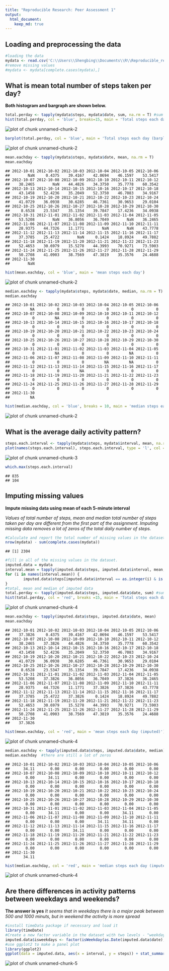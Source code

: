 ```yaml
---
title: "Reproducible Research: Peer Assessment 1"
output: 
  html_document:
    keep_md: true
---
```



## Loading and preprocessing the data

```r
#loading the data
mydata <- read.csv('C:\\Users\\Shengbing\\Documents\\R\\Reproducible_research\\assignment1\\RepData_PeerAssessment1\\activity\\activity.csv')
#remove missing values
#mydata <- mydata[complete.cases(mydata),]
```



## What is mean total number of steps taken per day?

**Both histogram and bargraph are shown below.**


```r
total.perday <- tapply(mydata$steps, mydata$date, sum, na.rm = T) #sum of steps per day
hist(total.perday, col = 'blue', breaks=15, main = 'Total steps each day (histogram)')
```

![plot of chunk unnamed-chunk-2](figure/unnamed-chunk-21.png) 

```r
barplot(total.perday, col = 'blue', main = 'Total steps each day (barplot)')
```

![plot of chunk unnamed-chunk-2](figure/unnamed-chunk-22.png) 

```r
mean.eachday <- tapply(mydata$steps, mydata$date, mean, na.rm = T)
mean.eachday
```

```
## 2012-10-01 2012-10-02 2012-10-03 2012-10-04 2012-10-05 2012-10-06 
##        NaN     0.4375    39.4167    42.0694    46.1597    53.5417 
## 2012-10-07 2012-10-08 2012-10-09 2012-10-10 2012-10-11 2012-10-12 
##    38.2465        NaN    44.4826    34.3750    35.7778    60.3542 
## 2012-10-13 2012-10-14 2012-10-15 2012-10-16 2012-10-17 2012-10-18 
##    43.1458    52.4236    35.2049    52.3750    46.7083    34.9167 
## 2012-10-19 2012-10-20 2012-10-21 2012-10-22 2012-10-23 2012-10-24 
##    41.0729    36.0938    30.6285    46.7361    30.9653    29.0104 
## 2012-10-25 2012-10-26 2012-10-27 2012-10-28 2012-10-29 2012-10-30 
##     8.6528    23.5347    35.1354    39.7847    17.4236    34.0938 
## 2012-10-31 2012-11-01 2012-11-02 2012-11-03 2012-11-04 2012-11-05 
##    53.5208        NaN    36.8056    36.7049        NaN    36.2465 
## 2012-11-06 2012-11-07 2012-11-08 2012-11-09 2012-11-10 2012-11-11 
##    28.9375    44.7326    11.1771        NaN        NaN    43.7778 
## 2012-11-12 2012-11-13 2012-11-14 2012-11-15 2012-11-16 2012-11-17 
##    37.3785    25.4722        NaN     0.1424    18.8924    49.7882 
## 2012-11-18 2012-11-19 2012-11-20 2012-11-21 2012-11-22 2012-11-23 
##    52.4653    30.6979    15.5278    44.3993    70.9271    73.5903 
## 2012-11-24 2012-11-25 2012-11-26 2012-11-27 2012-11-28 2012-11-29 
##    50.2708    41.0903    38.7569    47.3819    35.3576    24.4688 
## 2012-11-30 
##        NaN
```

```r
hist(mean.eachday, col = 'blue', main = 'mean steps each day')
```

![plot of chunk unnamed-chunk-2](figure/unnamed-chunk-23.png) 

```r
median.eachday <- tapply(mydata$steps, mydata$date, median, na.rm = T) #there are a lot of #zeros each day, so the median is zero
median.eachday
```

```
## 2012-10-01 2012-10-02 2012-10-03 2012-10-04 2012-10-05 2012-10-06 
##         NA          0          0          0          0          0 
## 2012-10-07 2012-10-08 2012-10-09 2012-10-10 2012-10-11 2012-10-12 
##          0         NA          0          0          0          0 
## 2012-10-13 2012-10-14 2012-10-15 2012-10-16 2012-10-17 2012-10-18 
##          0          0          0          0          0          0 
## 2012-10-19 2012-10-20 2012-10-21 2012-10-22 2012-10-23 2012-10-24 
##          0          0          0          0          0          0 
## 2012-10-25 2012-10-26 2012-10-27 2012-10-28 2012-10-29 2012-10-30 
##          0          0          0          0          0          0 
## 2012-10-31 2012-11-01 2012-11-02 2012-11-03 2012-11-04 2012-11-05 
##          0         NA          0          0         NA          0 
## 2012-11-06 2012-11-07 2012-11-08 2012-11-09 2012-11-10 2012-11-11 
##          0          0          0         NA         NA          0 
## 2012-11-12 2012-11-13 2012-11-14 2012-11-15 2012-11-16 2012-11-17 
##          0          0         NA          0          0          0 
## 2012-11-18 2012-11-19 2012-11-20 2012-11-21 2012-11-22 2012-11-23 
##          0          0          0          0          0          0 
## 2012-11-24 2012-11-25 2012-11-26 2012-11-27 2012-11-28 2012-11-29 
##          0          0          0          0          0          0 
## 2012-11-30 
##         NA
```

```r
hist(median.eachday, col = 'blue', breaks = 10, main = 'median steps each day')
```

![plot of chunk unnamed-chunk-2](figure/unnamed-chunk-24.png) 


## What is the average daily activity pattern?

```r
steps.each.interval <- tapply(mydata$steps, mydata$interval, mean, na.rm = T)
plot(names(steps.each.interval), steps.each.interval, type = 'l', col = 'blue', main = 'average daily activity pattern', xlab = '5-min-interval', ylab = 'average number of steps')
```

![plot of chunk unnamed-chunk-3](figure/unnamed-chunk-3.png) 

```r
which.max(steps.each.interval)
```

```
## 835 
## 104
```

## Imputing missing values
**Impute missing data using mean of each 5-minute interval**

*Values of total number of steps, mean and median total number of steps taken per day are different from the first part of the assignment. Imputing missing data removes a lot of zeros of the total daily number of steps.*


```r
#Calculate and report the total number of missing values in the dataset (i.e. the #total number of rows with NAs)
nrow(mydata) - sum(complete.cases(mydata))
```

```
## [1] 2304
```

```r
#fill in all of the missing values in the dataset.
imputed.data = mydata
interval.mean = tapply(imputed.data$steps, imputed.data$interval, mean, na.rm = T)
for (i in names(interval.mean)) {
        imputed.data$steps[imputed.data$interval == as.integer(i) & is.na(imputed.data$steps)]= interval.mean[i]
}
#total, mean and median of imputed data
total.perday <- tapply(imputed.data$steps, imputed.data$date, sum) #sum of steps per day
hist(total.perday, col = 'red', breaks =15, main = 'Total steps each day (imputed)')
```

![plot of chunk unnamed-chunk-4](figure/unnamed-chunk-41.png) 

```r
mean.eachday <- tapply(imputed.data$steps, imputed.data$date, mean)
mean.eachday
```

```
## 2012-10-01 2012-10-02 2012-10-03 2012-10-04 2012-10-05 2012-10-06 
##    37.3826     0.4375    39.4167    42.0694    46.1597    53.5417 
## 2012-10-07 2012-10-08 2012-10-09 2012-10-10 2012-10-11 2012-10-12 
##    38.2465    37.3826    44.4826    34.3750    35.7778    60.3542 
## 2012-10-13 2012-10-14 2012-10-15 2012-10-16 2012-10-17 2012-10-18 
##    43.1458    52.4236    35.2049    52.3750    46.7083    34.9167 
## 2012-10-19 2012-10-20 2012-10-21 2012-10-22 2012-10-23 2012-10-24 
##    41.0729    36.0938    30.6285    46.7361    30.9653    29.0104 
## 2012-10-25 2012-10-26 2012-10-27 2012-10-28 2012-10-29 2012-10-30 
##     8.6528    23.5347    35.1354    39.7847    17.4236    34.0938 
## 2012-10-31 2012-11-01 2012-11-02 2012-11-03 2012-11-04 2012-11-05 
##    53.5208    37.3826    36.8056    36.7049    37.3826    36.2465 
## 2012-11-06 2012-11-07 2012-11-08 2012-11-09 2012-11-10 2012-11-11 
##    28.9375    44.7326    11.1771    37.3826    37.3826    43.7778 
## 2012-11-12 2012-11-13 2012-11-14 2012-11-15 2012-11-16 2012-11-17 
##    37.3785    25.4722    37.3826     0.1424    18.8924    49.7882 
## 2012-11-18 2012-11-19 2012-11-20 2012-11-21 2012-11-22 2012-11-23 
##    52.4653    30.6979    15.5278    44.3993    70.9271    73.5903 
## 2012-11-24 2012-11-25 2012-11-26 2012-11-27 2012-11-28 2012-11-29 
##    50.2708    41.0903    38.7569    47.3819    35.3576    24.4688 
## 2012-11-30 
##    37.3826
```

```r
hist(mean.eachday, col = 'red', main = 'mean steps each day (imputed)')
```

![plot of chunk unnamed-chunk-4](figure/unnamed-chunk-42.png) 

```r
median.eachday <- tapply(imputed.data$steps, imputed.data$date, median) 
median.eachday  #there are still a lot of zeros
```

```
## 2012-10-01 2012-10-02 2012-10-03 2012-10-04 2012-10-05 2012-10-06 
##      34.11       0.00       0.00       0.00       0.00       0.00 
## 2012-10-07 2012-10-08 2012-10-09 2012-10-10 2012-10-11 2012-10-12 
##       0.00      34.11       0.00       0.00       0.00       0.00 
## 2012-10-13 2012-10-14 2012-10-15 2012-10-16 2012-10-17 2012-10-18 
##       0.00       0.00       0.00       0.00       0.00       0.00 
## 2012-10-19 2012-10-20 2012-10-21 2012-10-22 2012-10-23 2012-10-24 
##       0.00       0.00       0.00       0.00       0.00       0.00 
## 2012-10-25 2012-10-26 2012-10-27 2012-10-28 2012-10-29 2012-10-30 
##       0.00       0.00       0.00       0.00       0.00       0.00 
## 2012-10-31 2012-11-01 2012-11-02 2012-11-03 2012-11-04 2012-11-05 
##       0.00      34.11       0.00       0.00      34.11       0.00 
## 2012-11-06 2012-11-07 2012-11-08 2012-11-09 2012-11-10 2012-11-11 
##       0.00       0.00       0.00      34.11      34.11       0.00 
## 2012-11-12 2012-11-13 2012-11-14 2012-11-15 2012-11-16 2012-11-17 
##       0.00       0.00      34.11       0.00       0.00       0.00 
## 2012-11-18 2012-11-19 2012-11-20 2012-11-21 2012-11-22 2012-11-23 
##       0.00       0.00       0.00       0.00       0.00       0.00 
## 2012-11-24 2012-11-25 2012-11-26 2012-11-27 2012-11-28 2012-11-29 
##       0.00       0.00       0.00       0.00       0.00       0.00 
## 2012-11-30 
##      34.11
```

```r
hist(median.eachday, col = 'red', main = 'median steps each day (imputed)')
```

![plot of chunk unnamed-chunk-4](figure/unnamed-chunk-43.png) 


## Are there differences in activity patterns between weekdays and weekends?
**The answer is yes**
*It seems that in weekdays there is a major peak between 500 and 1000 minuts, but in weekend the activity is more spread*


```r
#install timeData package if necessary and load it
library(timeDate)
#Create a new factor variable in the dataset with two levels - "weekday" and #"weekend" 
imputed.data$isweekdays <- factor(isWeekday(as.Date(imputed.data$date), wday = 1:5), labels = c('weekend', 'weekday'))
#use ggplot2 to make a panel plot
library(ggplot2)
ggplot(data = imputed.data, aes(x = interval, y = steps)) + stat_summary(col = 'blue', fun.y = mean, geom = 'line') + facet_grid(isweekdays~.)
```

![plot of chunk unnamed-chunk-5](figure/unnamed-chunk-5.png) 
